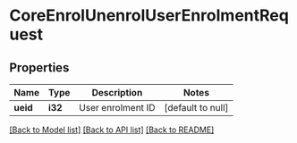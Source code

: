 # CoreEnrolUnenrolUserEnrolmentRequest

## Properties

Name | Type | Description | Notes
------------ | ------------- | ------------- | -------------
**ueid** | **i32** | User enrolment ID | [default to null]

[[Back to Model list]](../README.md#documentation-for-models) [[Back to API list]](../README.md#documentation-for-api-endpoints) [[Back to README]](../README.md)



